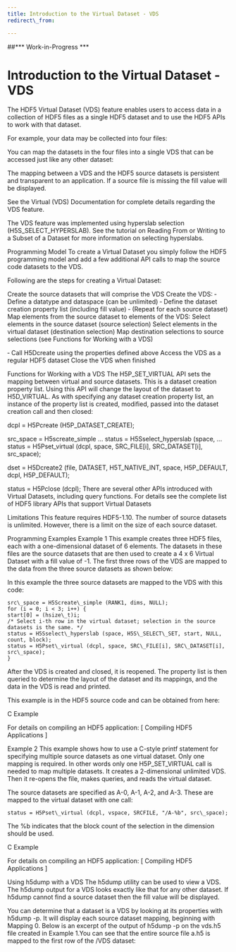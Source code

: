 ```yaml
---
title: Introduction to the Virtual Dataset - VDS
redirect\_from:

---
```

##\*\*\* Work-in-Progress \*\*\*

# Introduction to the Virtual Dataset - VDS

The HDF5 Virtual Dataset (VDS) feature enables users to access data in a collection of HDF5 files as a single HDF5 dataset and to use the HDF5 APIs to work with that dataset.

For example, your data may be collected into four files:



You can map the datasets in the four files into a single VDS that can be accessed just like any other dataset:

 



The mapping between a VDS and the HDF5 source datasets is persistent and transparent to an application. If a source file is missing the fill value will be displayed.

See the Virtual (VDS) Documentation for complete details regarding the VDS feature.

The VDS feature was implemented using hyperslab selection (H5S\_SELECT\_HYPERSLAB). See the tutorial on Reading From or Writing to a Subset of a Dataset for more information on selecting hyperslabs.

Programming Model
To create a Virtual Dataset you simply follow the HDF5 programming model and add a few additional API calls to map the source code datasets to the VDS.

Following are the steps for creating a Virtual Dataset:

Create the source datasets that will comprise the VDS
Create the VDS: ‐ Define a datatype and dataspace (can be unlimited)
‐ Define the dataset creation property list (including fill value)
‐ (Repeat for each source dataset) Map elements from the source dataset to elements of the VDS:
Select elements in the source dataset (source selection)
Select elements in the virtual dataset (destination selection)
Map destination selections to source selections (see Functions for Working with a VDS)

‐ Call H5Dcreate using the properties defined above
Access the VDS as a regular HDF5 dataset
Close the VDS when finished

Functions for Working with a VDS
The H5P\_SET\_VIRTUAL API sets the mapping between virtual and source datasets. This is a dataset creation property list. Using this API will change the layout of the dataset to H5D\_VIRTUAL. As with specifying any dataset creation property list, an instance of the property list is created, modified, passed into the dataset creation call and then closed:

  dcpl = H5Pcreate (H5P\_DATASET\_CREATE); 
  
  src\_space = H5screate\_simple ...
  status = H5Sselect\_hyperslab (space, ...       
  status = H5Pset\_virtual (dcpl, space, SRC\_FILE[i], SRC\_DATASET[i], src\_space);

  dset = H5Dcreate2 (file, DATASET, H5T\_NATIVE\_INT, space, H5P\_DEFAULT, dcpl, H5P\_DEFAULT);
 
  status = H5Pclose (dcpl);
There are several other APIs introduced with Virtual Datasets, including query functions. For details see the complete list of HDF5 library APIs that support Virtual Datasets


Limitations
This feature requires HDF5-1.10.
The number of source datasets is unlimited. However, there is a limit on the size of each source dataset.


Programming Examples
Example 1
This example creates three HDF5 files, each with a one-dimensional dataset of 6 elements. The datasets in these files are the source datasets that are then used to create a 4 x 6 Virtual Dataset with a fill value of -1. The first three rows of the VDS are mapped to the data from the three source datasets as shown below:

 



In this example the three source datasets are mapped to the VDS with this code:

    src\_space = H5Screate\_simple (RANK1, dims, NULL);
    for (i = 0; i < 3; i++) {
	start[0] = (hsize\_t)i;
	/* Select i-th row in the virtual dataset; selection in the source datasets is the same. */
	status = H5Sselect\_hyperslab (space, H5S\_SELECT\_SET, start, NULL, count, block);
	status = H5Pset\_virtual (dcpl, space, SRC\_FILE[i], SRC\_DATASET[i], src\_space);
    }
After the VDS is created and closed, it is reopened. The property list is then queried to determine the layout of the dataset and its mappings, and the data in the VDS is read and printed.

This example is in the HDF5 source code and can be obtained from here:

C Example

For details on compiling an HDF5 application: [ Compiling HDF5 Applications ]

Example 2
This example shows how to use a C-style printf statement for specifying multiple source datasets as one virtual dataset. Only one mapping is required. In other words only one H5P\_SET\_VIRTUAL call is needed to map multiple datasets. It creates a 2-dimensional unlimited VDS. Then it re-opens the file, makes queries, and reads the virtual dataset.

The source datasets are specified as A-0, A-1, A-2, and A-3. These are mapped to the virtual dataset with one call:

    status = H5Pset\_virtual (dcpl, vspace, SRCFILE, "/A-%b", src\_space);

The %b indicates that the block count of the selection in the dimension should be used.

C Example

For details on compiling an HDF5 application: [ Compiling HDF5 Applications ]


Using h5dump with a VDS
The h5dump utility can be used to view a VDS. The h5dump output for a VDS looks exactly like that for any other dataset. If h5dump cannot find a source dataset then the fill value will be displayed.

You can determine that a dataset is a VDS by looking at its properties with h5dump -p. It will display each source dataset mapping, beginning with Mapping 0. Below is an excerpt of the output of h5dump -p on the vds.h5 file created in Example 1.You can see that the entire source file a.h5 is mapped to the first row of the /VDS dataset:

        
